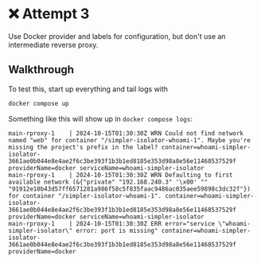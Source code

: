# ❌ Attempt 3

Use Docker provider and labels for configuration, but don't use an intermediate reverse proxy.

## Walkthrough

To test this, start up everything and tail logs with

```bash
docker compose up
```

Something like this will show up in `docker compose logs`:

```
main-rproxy-1    | 2024-10-15T01:30:30Z WRN Could not find network named "web" for container "/simpler-isolator-whoami-1". Maybe you're missing the project's prefix in the label? container=whoami-simpler-isolator-3661ae0b044e8e4ae2f6c3be393f1b3b1ed8185e353d98a8e56e11468537529f providerName=docker serviceName=whoami-simpler-isolator
main-rproxy-1    | 2024-10-15T01:30:30Z WRN Defaulting to first available network (&{"private" "192.168.240.3" '\x00' "" "91912e10b43d57ff6571281a986f58c5f835faac9486ac035aee59898c3dc32f"}) for container "/simpler-isolator-whoami-1". container=whoami-simpler-isolator-3661ae0b044e8e4ae2f6c3be393f1b3b1ed8185e353d98a8e56e11468537529f providerName=docker serviceName=whoami-simpler-isolator
main-rproxy-1    | 2024-10-15T01:30:30Z ERR error="service \"whoami-simpler-isolator\" error: port is missing" container=whoami-simpler-isolator-3661ae0b044e8e4ae2f6c3be393f1b3b1ed8185e353d98a8e56e11468537529f providerName=docker
```

